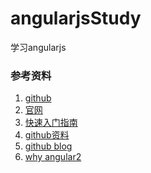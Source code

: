 # angularjsStudy
学习angularjs


### 参考资料
1. [github](https://github.com/htmlk/angular)<br>
2. [官网](https://angular.io/guide/architecture)<br>
3. [快速入门指南](https://angular.cn/docs/ts/latest/quickstart.html)
4. [github资料](https://github.com/tancolo/angular2)
5. [github blog](https://github.com/mz121star/NJBlog)
6. [why angular2](http://cnodejs.org/topic/55af2bc4911fb957520eacef)